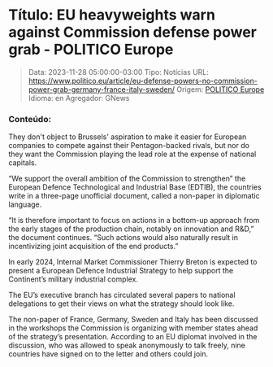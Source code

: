# Título: EU heavyweights warn against Commission defense power grab - POLITICO Europe

>Data: 2023-11-28 05:00:00-03:00
>Tipo: Notícias
>URL: https://www.politico.eu/article/eu-defense-powers-no-commission-power-grab-germany-france-italy-sweden/
>Origem: [POLITICO Europe](https://www.politico.eu)
>Idioma: en
>Agregador: GNews

### Conteúdo:

They don't object to Brussels' aspiration to make it easier for European companies to compete against their Pentagon-backed rivals, but nor do they want the Commission playing the lead role at the expense of national capitals.

“We support the overall ambition of the Commission to strengthen” the European Defence Technological and Industrial Base (EDTIB), the countries write in a three-page unofficial document, called a non-paper in diplomatic language.

“It is therefore important to focus on actions in a bottom-up approach from the early stages of the production chain, notably on innovation and R&D,” the document continues. “Such actions would also naturally result in incentivizing joint acquisition of the end products.”

In early 2024, Internal Market Commissioner Thierry Breton is expected to present a European Defence Industrial Strategy to help support the Continent’s military industrial complex.

The EU’s executive branch has circulated several papers to national delegations to get their views on what the strategy should look like.

The non-paper of France, Germany, Sweden and Italy has been discussed in the workshops the Commission is organizing with member states ahead of the strategy’s presentation. According to an EU diplomat involved in the discussion, who was allowed to speak anonymously to talk freely, nine countries have signed on to the letter and others could join.

